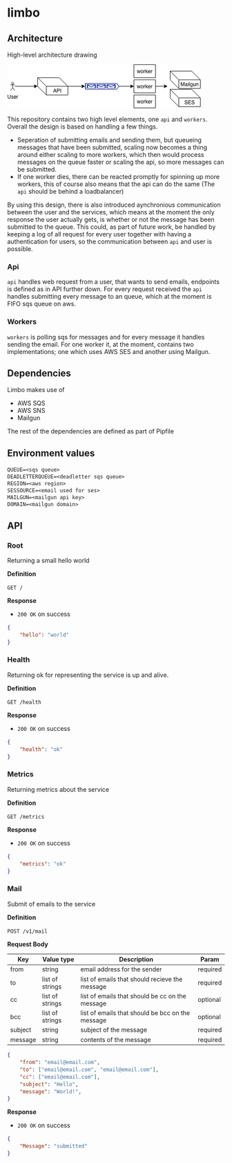# limbo

## Architecture

High-level architecture drawing

![alt text](imgs/architecture.png "Architecture")

This repository contains two high level elements, one `api` and `workers`.
Overall the design is based on handling a few things.

- Seperation of submitting emails and sending them, but queueing messages that
  have been submitted, scaling now becomes a thing around either scaling to more
  workers, which then would process messages on the queue faster or scaling the
  api, so more messages can be submitted.
- If one worker dies, there can be reacted promptly for spinning up more
  workers, this of course also means that the api can do the same (The `api`
  should be behind a loadbalancer)

By using this design, there is also introduced aynchronious communication
between the user and the services, which means at the moment the only response
the user actually gets, is whether or not the message has been submitted to the
queue. This could, as part of future work, be handled by keeping a log of all
request for every user together with having a authentication for users, so the
communication between `api` and user is possible.

### Api

`api` handles web request from a user, that wants to send emails, endpoints is
defined as in API further down. For every request received the `api` handles
submitting every message to an queue, which at the moment is FIFO sqs queue on
aws. 

### Workers

`workers` is polling sqs for messages and for every message it handles sending
the email. For one worker it, at the moment, contains two implementations; one
which uses AWS SES and another using Mailgun.

## Dependencies

Limbo makes use of

- AWS SQS
- AWS SNS
- Mailgun

The rest of the dependencies are defined as part of Pipfile

## Environment values

```quote
QUEUE=<sqs queue>
DEADLETTERQUEUE=<deadletter sqs queue>
REGION=<aws region>
SESSOURCE=<email used for ses>
MAILGUN=<mailgun api key>
DOMAIN=<mailgun domain>
```

## API

### Root

Returning a small hello world

**Definition**

`GET /`

**Response**
- `200 OK` on success

```json
{
    "hello": "world"
}
```

### Health

Returning ok for representing the service is up and alive.

**Definition**

`GET /health`

**Response**
- `200 OK` on success

```json
{
    "health": "ok"
}
```

### Metrics

Returning metrics about the service

**Definition**

`GET /metrics`

**Response**
- `200 OK` on success

```json
{
    "metrics": "ok"
}
```

### Mail

Submit of emails to the service

**Definition**

`POST /v1/mail`

**Request Body**

| Key | Value type | Description | Param |
| --- | --- | --- | --- |
| from | string | email address for the sender | required |
| to | list of strings | list of emails that should recieve the message | required |
| cc | list of strings | list of emails that should be cc on the message | optional |
| bcc | list of strings | list of emails that should be bcc on the message | optional |
| subject | string | subject of the message | required |
| message | string | contents of the message | required |

```json
{
    "from": "email@email.com",
    "to": ["email@email.com", "email@email.com"],
    "cc": ["email@email.com"],
    "subject": "Hello",
    "message": "World!",
}
```

**Response**
- `200 OK` on success

```json
{
    "Message": "submitted"
}
```
